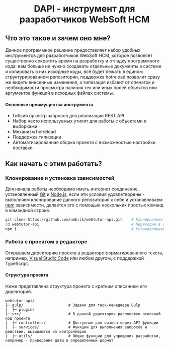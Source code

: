 <h1 align="center">DAPI - инструмент для разработчиков WebSoft HCM</h1>

## Что это такое и зачем оно мне?

Данное программное решение предоставляет набор удобных инструментов для разработчиков WebSoft HCM, которое позволяет существенно сократить время на разработку и отладку программного кода: вам больше не нужно создавать отдельные документы в системе и копировать в них исходные коды, всё будет лежать в едином структурированном репозитории, поддержка hotreload позволит сразу же видеть внесенные изменения, а типизация избавит от опечаток и необходимости просмотра наличия тех или иных полей объектов или аргументов функций в исходных файлах системы.

#### Основные преимущества инструмента

- Гибкий оркестр запросов для реализации REST API
- Набор часто используемых утилит для работы с объектами и выборками
- Механизм hotreload
- Поддержка типизации
- Автоматизированная сборка проекта с возможностью настройки поставки

## Как начать с этим работать?

### Клонирование и установка зависимостей

Для начала работы необходимо иметь интернет соединение, установленный [Git](https://git-scm.com/) и [Node.js](https://nodejs.org/), если эти условия удовлетворены - выполняем клонирование данного репозитория к себе и устанавливаем [npm](https://www.npmjs.com/) зависимости, делается это с помощью нескольких простых команд в командной строке.


```bash
git clone https://github.com/umbrik/webtutor-api.git    # Клонирование репозитория
cd webtutor-api                                         # Переходим в директорию, куда был склонирован репозиторий 
npm i                                                   # Устанавливаем заивимости с помощью npm
```

### Работа с проектом в редакторе

Открываем директорию проекта в редакторе форматированного текста, например, [Visual Studio Code](https://code.visualstudio.com/) или любом другом, с поддержкой TypeScript.

#### Структура проекта

Ниже представлена структура проекта с кратким описанием его директорий.

```
webtutor-api/
├─ gulp/                    # Задачи для таск-менеджера Gulp
│  ├─ plugins
├─ src/                     # В данной директории расположен основной код проекта
│  ├─ controllers/          # Доступные для вызова через API функции
│  ├─ services/             # Функции для выполнения запросов и действий, вызываются из контроллеров 
│  ├─ utils/                # Общие функции для упрощения разработки, например - приведение даты в определенный формат
```